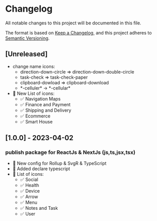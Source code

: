 # Changelog

All notable changes to this project will be documented in this file.

The format is based on [Keep a Changelog](https://keepachangelog.com/en/1.0.0/),
and this project adheres to [Semantic Versioning](https://semver.org/spec/v2.0.0.html).

## [Unreleased]
-   change name icons:
    - direction-down-circle => direction-down-double-circle
    - task-check => task-check-paper
    - clipboard-dowload => clipboard-download
    - \*-celluler\* -> \*-cellular\*
-   💯 New List of icons:
    - ✅ Navigation Maps
    - ✅ Finance and Payment
    - ✅ Shipping and Delivery
    - ✅ Ecommerce
    - ✅ Smart House

## [1.0.0] - 2023-04-02
### publish package for ReactJs & NextJs (js,ts,jsx,tsx)
-   💯 New config for Rollup & SvgR & TypeScript
-   💯 Added declare typescript
-   💯 List of icons:
    - ✅ Social
    - ✅ Health
    - ✅ Device
    - ✅ Arrow
    - ✅ Menu
    - ✅ Notes and Task
    - ✅ User
